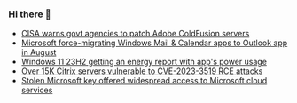 ### Hi there 👋

<!--START_SECTION:feed-->
* [CISA warns govt agencies to patch Adobe ColdFusion servers](https://www.bleepingcomputer.com/news/security/cisa-warns-govt-agencies-to-patch-adobe-coldfusion-servers/)
* [Microsoft force-migrating Windows Mail & Calendar apps to Outlook app in August](https://www.bleepingcomputer.com/news/microsoft/microsoft-force-migrating-windows-mail-and-calendar-apps-to-outlook-app-in-august/)
* [Windows 11 23H2 getting an energy report with app's power usage](https://www.bleepingcomputer.com/news/microsoft/windows-11-23h2-getting-an-energy-report-with-apps-power-usage/)
* [Over 15K Citrix servers vulnerable to CVE-2023-3519 RCE attacks](https://www.bleepingcomputer.com/news/security/over-15k-citrix-servers-vulnerable-to-cve-2023-3519-rce-attacks/)
* [Stolen Microsoft key offered widespread access to Microsoft cloud services](https://www.bleepingcomputer.com/news/security/stolen-microsoft-key-offered-widespread-access-to-microsoft-cloud-services/)
<!--END_SECTION:feed-->

<!--
**frankenk/frankenk** is a ✨ _special_ ✨ repository because its `README.md` (this file) appears on your GitHub profile.

Here are some ideas to get you started:

- 🔭 I’m currently working on ...
- 🌱 I’m currently learning ...
- 👯 I’m looking to collaborate on ...
- 🤔 I’m looking for help with ...
- 💬 Ask me about ...
- 📫 How to reach me: ...
- 😄 Pronouns: ...
- ⚡ Fun fact: ...
-->



